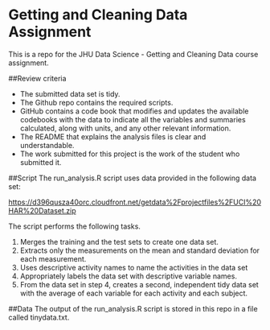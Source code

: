 # Getting and Cleaning Data Assignment
This is a repo for the JHU Data Science - Getting and Cleaning Data course assignment.

##Review criteria
* The submitted data set is tidy.
* The Github repo contains the required scripts.
* GitHub contains a code book that modifies and updates the available codebooks with the data to indicate all the variables and summaries calculated, along with units, and any other relevant information.
* The README that explains the analysis files is clear and understandable.
* The work submitted for this project is the work of the student who submitted it.

##Script
The run_analysis.R script uses data provided in the following data set:

https://d396qusza40orc.cloudfront.net/getdata%2Fprojectfiles%2FUCI%20HAR%20Dataset.zip

The script performs the following tasks.
1. Merges the training and the test sets to create one data set.
2. Extracts only the measurements on the mean and standard deviation for each measurement.
3. Uses descriptive activity names to name the activities in the data set
4. Appropriately labels the data set with descriptive variable names.
5. From the data set in step 4, creates a second, independent tidy data set with the average of each variable for each activity and each subject.

##Data
The output of the run_analysis.R script is stored in this repo in a file called tinydata.txt.
